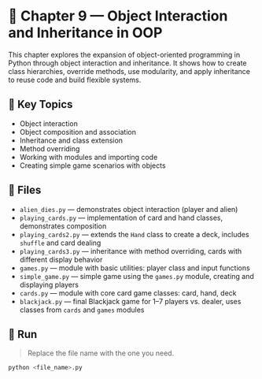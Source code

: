 # 📘 Chapter 9 — Object Interaction and Inheritance in OOP

This chapter explores the expansion of object-oriented programming in Python through object interaction and inheritance. It shows how to create class hierarchies, override methods, use modularity, and apply inheritance to reuse code and build flexible systems.

## 🧠 Key Topics

* Object interaction
* Object composition and association
* Inheritance and class extension
* Method overriding
* Working with modules and importing code
* Creating simple game scenarios with objects

## 🚀 Files

* `alien_dies.py` — demonstrates object interaction (player and alien)
* `playing_cards.py` — implementation of card and hand classes, demonstrates composition
* `playing_cards2.py` — extends the `Hand` class to create a deck, includes `shuffle` and card dealing
* `playing_cards3.py` — inheritance with method overriding, cards with different display behavior
* `games.py` — module with basic utilities: player class and input functions
* `simple_game.py` — simple game using the `games.py` module, creating and displaying players
* `cards.py` — module with core card game classes: card, hand, deck
* `blackjack.py` — final Blackjack game for 1–7 players vs. dealer, uses classes from `cards` and `games` modules

## 📌 Run

> Replace the file name with the one you need.

```bash
python <file_name>.py
```

